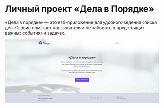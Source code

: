 # Личный проект «Дела в Порядке»

«Дела в порядке» — это веб-приложение для удобного ведения списка дел. Сервис помогает пользователям не забывать о предстоящих важных событиях и задачах.

![Alt text](doingsdone.png)
